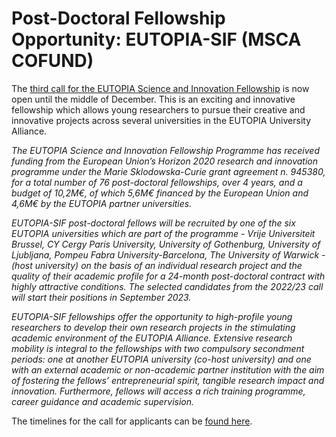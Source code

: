 # Post-Doctoral Fellowship Opportunity: EUTOPIA-SIF (MSCA COFUND)

The [third call for the EUTOPIA Science and Innovation Fellowship](https://eutopia-university.eu/english-version/research/sif-post-doctoral-fellowships) is now open until the middle of December. This is an exciting and innovative fellowship which allows young researchers to pursue their creative and innovative projects across several universities in the EUTOPIA University Alliance. 

*The EUTOPIA Science and Innovation Fellowship Programme has received funding from the European Union’s Horizon 2020 research and innovation programme under the Marie Sklodowska-Curie grant agreement n. 945380, for a total number of 76 post-doctoral fellowships, over 4 years, and a budget of 10,2M€, of which 5,6M€ financed by the European Union and 4,6M€ by the EUTOPIA partner universities.*

*EUTOPIA-SIF post-doctoral fellows will be recruited by one of the six EUTOPIA universities which are part of the programme - Vrije Universiteit Brussel, CY Cergy Paris University, University of Gothenburg, University of Ljubljana, Pompeu Fabra University-Barcelona, The University of Warwick - (host university) on the basis of an individual research project and the quality of their academic profile for a 24-month post-doctoral contract with highly attractive conditions. The selected candidates from the 2022/23 call will start their positions in September 2023.*

*EUTOPIA-SIF fellowships offer the opportunity to high-profile young researchers to develop their own research projects in the stimulating academic environment of the EUTOPIA Alliance. Extensive research mobility is integral to the fellowships with two compulsory secondment periods: one at another EUTOPIA university (co-host university) and one with an external academic or non-academic partner institution with the aim of fostering the fellows’ entrepreneurial spirit, tangible research impact and innovation. Furthermore, fellows will access a rich training programme, career guidance and academic supervision.*

The timelines for the call for applicants can be [found here](https://eutopia-university.eu/english-version/opportunities/research/eutopia-sif-third-call).
